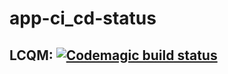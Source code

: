 # app-ci_cd-status
## LCQM: [![Codemagic build status](https://api.codemagic.io/apps/63fcc62015070291df21ac73/63fcc62015070291df21ac72/status_badge.svg)](https://codemagic.io/apps/63fcc62015070291df21ac73/63fcc62015070291df21ac72/latest_build)
